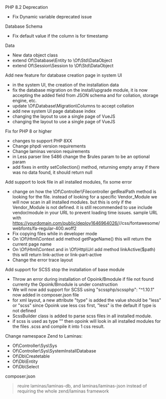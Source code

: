 PHP 8.2 Deprecation
- Fix Dynamic variable deprecated issue

Database Schema
- Fix default value if the column is for timestamp

Data
- New data object class
- extend Of\Database\Entity to \Of\Std\DataObject
- extend Of\Session\Session to \Of\Std\DataObject

Add new feature for database creation page in system UI
- in the system UI, the creation of the installation data
- fix the database migration on the install/upgrade module, it is now accepting the added field from JSON schema and for collation, storage engine, etc.
- update \Of\Database\Migration\Columns to accept collation
- add new system UI page database index
- changing the layout to use a single page of VueJS
- changing the layout to use a single page of VueJS

Fix for PHP 8 or higher
- changes to support PHP 8XX
- Change phpdi version requirements
- Change laminas version requirements
- in Less parser line 5486 change the $rules param to be an optional param
- add fixes in entity setCollection() method, returning empty array if there was no data found, it should return null

Add support to look file in all installed modules, fix some error
- change on how the \Of\Controller\Filecontroller getRealPath method is looking for the file. instead of looking for a specific Vendor_Module we will now scan in all installed modules. but this is only if the Vendor_Module is not defined. it is still recommended to use include vendor/module in your URL to prevent loading time issues. sample URL with https://yourdomain.com/public/deploy1646964026/<vendor>/<module>/css/fontawesome/webfonts/fa-regular-400.woff2
- Fix copying files while in developer mode
- On \Of\Html\Context add method getPageName() this will return the current page name
- On \Of\Html\Context and in \Of\Http\Url add method linkActive($path) this will return link-active or link-part-active
- Change the error trace layout

Add support for SCSS stop the installation of base module
- Throw an error during installation of Opoink/Bmodule if file not found currenty the Opoink/Bmodule is under construction
- We will now add support for SCSS using "scssphp/scssphp": "^1.10.1" now added in composer.json file
- for xml layout, a new attribute "type" is added the value should be "less" or "scss" since Opoink use less css first, "less" is the default if type is not defined
- ScssBuilder class is added to parse scss files in all installed module.
- if scss is used as type "<css src='css/admin/<filesname>' type='scss' media='all' />" then opoink will look in all installed modules for the files  <filesname>.scss and compile it into 1 css result.


Change namespace Zend to Laminas:
- Of\Controller\Sys\Sys
- Of\Controller\Sys\SystemInstallDatabase
- Of\Db\Createtable
- Of\Db\Entity
- Of\Db\Select


composer.json
> reuire laminas/laminas-db, and laminas/laminas-json instead of requiring the whole zend/laminas framework

